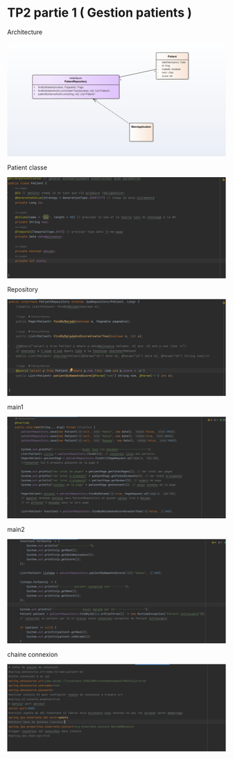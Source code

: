 <h1>TP2 partie 1 ( Gestion patients )</h1>

<p>Architecture</p>

<img src="/images/architecturePatient.png" />

<p>Patient classe</p>

<img src="/images/Patient.png" />

<p>Repository</p>

<img src="/images/PatientRepository.png" />

<p>main1</p>
<img src="/images/main1.png" />

<p>main2</p>
<img src="/images/main2.png" />

<p>chaine connexion</p>
<img src="/images/chaineConnexion.png" />
